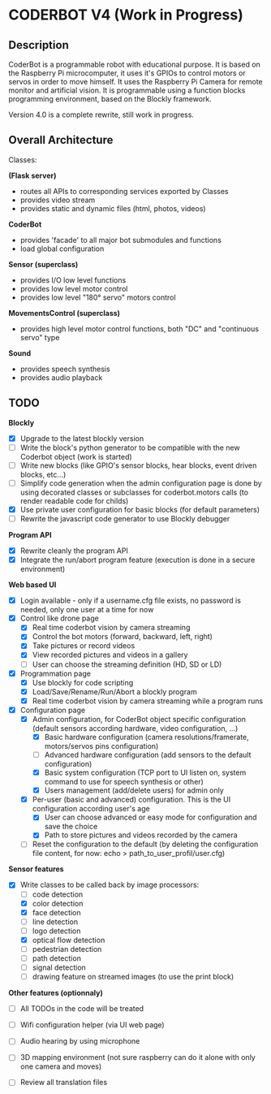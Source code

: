 CODERBOT V4 (Work in Progress)
==============================

Description
-----------

CoderBot is a programmable robot with educational purpose.
It is based on the Raspberry Pi microcomputer, it uses it's GPIOs to control motors or servos in order to
move himself.
It uses the Raspberry Pi Camera for remote monitor and artificial vision.
It is programmable using a function blocks programming environment, based on the Blockly framework.

Version 4.0 is a complete rewrite, still work in progress.

Overall Architecture
--------------------

Classes:

**(Flask server)**
- routes all APIs to corresponding services exported by Classes
- provides video stream
- provides static and dynamic files (html, photos, videos)

**CoderBot**
- provides 'facade' to all major bot submodules and functions
- load global configuration

**Sensor (superclass)**
- provides I/O low level functions
- provides low level motor control
- provides low level "180° servo" motors control

**MovementsControl (superclass)**
- provides high level motor control functions, both "DC" and "continuous servo" type

**Sound**
- provides speech synthesis
- provides audio playback

TODO
----

**Blockly**
- [x] Upgrade to the latest blockly version
- [ ] Write the block's python generator to be compatible with the new Coderbot object (work is started)
- [ ] Write new blocks (like GPIO's sensor blocks, hear blocks, event driven blocks, etc...)
- [ ] Simplify code generation when the admin configuration page is done by using decorated classes or subclasses for coderbot.motors calls (to render readable code for childs)
- [x] Use private user configuration for basic blocks (for default parameters)
- [ ] Rewrite the javascript code generator to use Blockly debugger

**Program API**
- [x] Rewrite cleanly the program API
- [x] Integrate the run/abort program feature (execution is done in a secure environment)

**Web based UI**
- [x] Login available - only if a username.cfg file exists, no password is needed, only one user at a time for now
- [x] Control like drone page
  - [x] Real time coderbot vision by camera streaming
  - [x] Control the bot motors (forward, backward, left, right)
  - [x] Take pictures or record videos
  - [x] View recorded pictures and videos in a gallery
  - [ ] User can choose the streaming definition (HD, SD or LD)
- [x] Programmation page
  - [x] Use blockly for code scripting
  - [x] Load/Save/Rename/Run/Abort a blockly program
  - [x] Real time coderbot vision by camera streaming while a program runs
- [x] Configuration page
  - [x] Admin configuration, for CoderBot object specific configuration (default sensors according hardware, video configuration, ...)
    - [x] Basic hardware configuration (camera resolutions/framerate, motors/servos pins configuration)
    - [ ] Advanced hardware configuration (add sensors to the default configuration)
    - [x] Basic system configuration (TCP port to UI listen on, system command to use for speech synthesis or other)
    - [x] Users management (add/delete users) for admin only
  - [x] Per-user (basic and advanced) configuration. This is the UI configuration according user's age
    - [x] User can choose advanced or easy mode for configuration and save the choice
    - [x] Path to store pictures and videos recorded by the camera
  - [ ] Reset the configuration to the default (by deleting the configuration file content, for now: echo > path_to_user_profil/user.cfg)

**Sensor features**
- [x] Write classes to be called back by image processors:
  - [ ] code detection
  - [x] color detection
  - [x] face detection
  - [ ] line detection
  - [ ] logo detection
  - [x] optical flow detection
  - [ ] pedestrian detection
  - [ ] path detection
  - [ ] signal detection
  - [ ] drawing feature on streamed images (to use the print block)

**Other features (optionnaly)**
- [ ] All TODOs in the code will be treated
- [ ] Wifi configuration helper (via UI web page)
- [ ] Audio hearing by using microphone
- [ ] 3D mapping environment (not sure raspberry can do it alone with only one camera and moves)
- [ ] Review all translation files

